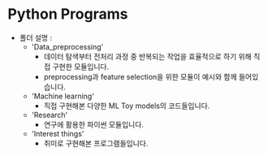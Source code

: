 # Python Programs

- 폴더 설명 :
  - 'Data_preprocessing'
      - 데이터 탐색부터 전처리 과정 중 반복되는 작업을 효율적으로 하기 위해 직접 구현한 모듈입니다.
      - preprocessing과 feature selection을 위한 모듈이 예시와 함께 들어있습니다.
  - 'Machine learning' 
      - 직접 구현해본 다양한 ML Toy models의 코드들입니다.
  - 'Research' 
      - 연구에 활용한 파이썬 모듈입니다.
  - 'Interest things' 
      - 취미로 구현해본 프로그램들입니다. 


